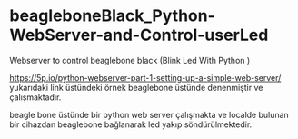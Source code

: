 # beagleboneBlack_Python-WebServer-and-Control-userLed
Webserver to control beaglebone black (Blink Led With Python )

https://5p.io/python-webserver-part-1-setting-up-a-simple-web-server/ 
<br>
yukarıdaki link üstündeki örnek beaglebone üstünde denenmiştir ve çalışmaktadır. 

beagle bone üstünde bir python web server çalışmakta ve localde bulunan bir cihazdan beaglebone bağlanarak led yakıp söndürülmektedir.

